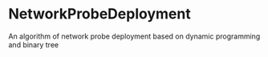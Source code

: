# NetworkProbeDeployment
An algorithm of network probe deployment based on dynamic programming and binary tree
